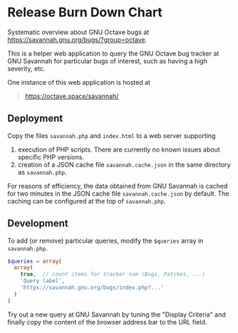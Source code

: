 # Release Burn Down Chart

Systematic overview about GNU Octave bugs at
<https://savannah.gnu.org/bugs/?group=octave>.

This is a helper web application to query the GNU Octave bug tracker at
GNU Savannah for particular bugs of interest, such as having a high severity,
etc.

One instance of this web application is hosted at

> <https://octave.space/savannah/>

## Deployment

Copy the files `savannah.php` and `index.html` to a web server supporting
1. execution of PHP scripts.
   There are currently no known issues about specific PHP versions.
2. creation of a JSON cache file `savannah.cache.json`
   in the same directory as `savannah.php`.

For reasons of efficiency, the data obtained from GNU Savannah is cached for
two minutes in the JSON cache file `savannah.cache.json` by default.
The caching can be configured at the top of `savannah.php`.

## Development

To add (or remove) particular queries, modify the `$queries` array in
`savannah.php`.
```php
$queries = array(
  array(
    true,  // count items for tracker sum (Bugs, Patches, ...)
    'Query label',
    'https://savannah.gnu.org/bugs/index.php?...'
  )
)
```
Try out a new query at GNU Savannah by tuning the "Display Criteria"
and finally copy the content of the browser address bar to the URL field.
